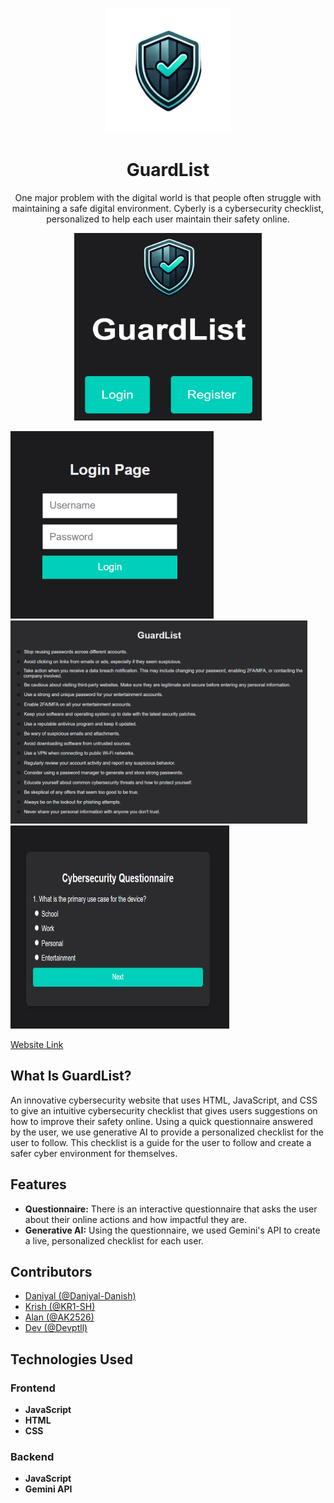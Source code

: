 <p align="center">
  <img src="images/Logo.png" width="200px" height="200px"/>
</p>

<div align="center">
  <h1>GuardList</h1>
  <p> One major problem with the digital world is that people often struggle with maintaining a safe digital environment. Cyberly is a cybersecurity checklist, personalized to help each user maintain their safety online. </p>
</div>

<p align="center">
  <img src="images/Welcome.png" width="300px" height="300px"/>
</p>
  <img src="images/Login.png" width="325px" height="300px"/>
  <img src="images/Checklist.png" width="475px" height="325px"/>
  <img src="images/Question.png" width="350px" height="325px"/>

[Website Link](https://guardlist.co/)

## What Is GuardList?
An innovative cybersecurity website that uses HTML, JavaScript, and CSS to give an intuitive cybersecurity checklist that gives users suggestions on how to improve their safety online. Using a quick questionnaire answered by the user, we use generative AI to provide a personalized checklist for the user to follow. This checklist is a guide for the user to follow and create a safer cyber environment for themselves.

## Features
* **Questionnaire:** There is an interactive questionnaire that asks the user about their online actions and how impactful they are.
* **Generative AI:** Using the questionnaire, we used Gemini's API to create a live, personalized checklist for each user.

## Contributors
* [Daniyal (@Daniyal-Danish)](https://github.com/Daniyal-Danish)
* [Krish (@KR1-SH)](https://github.com/KR1-SH)
* [Alan (@AK2526)](https://github.com/AK2526)
* [Dev (@Devptll)](https://github.com/Devptll)

## Technologies Used
### Frontend
* **JavaScript**
* **HTML**
* **CSS**

### Backend
* **JavaScript**
* **Gemini API**
